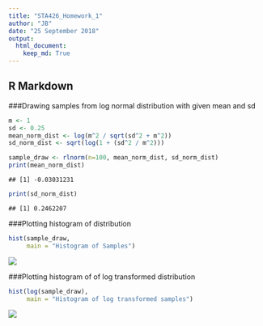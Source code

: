 ```yaml
---
title: "STA426_Homework_1"
author: "JB"
date: "25 September 2018"
output:
  html_document:
    keep_md: True
---
```




## R Markdown

###Drawing samples from log normal distribution with given mean and sd


```r
m <- 1
sd <- 0.25
mean_norm_dist <- log(m^2 / sqrt(sd^2 + m^2))
sd_norm_dist <- sqrt(log(1 + (sd^2 / m^2)))

sample_draw <- rlnorm(n=100, mean_norm_dist, sd_norm_dist)
print(mean_norm_dist)
```

```
## [1] -0.03031231
```

```r
print(sd_norm_dist)
```

```
## [1] 0.2462207
```

###Plotting histogram of distribution


```r
hist(sample_draw,
     main = "Histogram of Samples")
```

![](Homework1_part2_files/figure-html/unnamed-chunk-2-1.png)<!-- -->

###Plotting histogram of of log transformed distribution


```r
hist(log(sample_draw),
     main = "Histogram of log transformed samples")
```

![](Homework1_part2_files/figure-html/unnamed-chunk-3-1.png)<!-- -->
